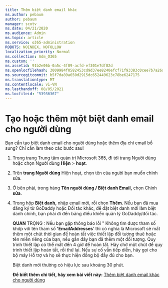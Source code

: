 ```yaml
---
title: Thêm biệt danh email khác
ms.author: pebaum
author: pebaum
manager: scotv
ms.date: 04/21/2020
ms.audience: Admin
ms.topic: article
ms.service: o365-administration
ROBOTS: NOINDEX, NOFOLLOW
localization_priority: Normal
ms.collection: Adm_O365
ms.custom: ''
ms.assetid: 91b2e06b-0a5c-4f89-acfd-ef301e7df82d
ms.openlocfilehash: 3009984f0582453cd9d37ee8240efcf71f93383c0cee7b7a26a629a963ba0091
ms.sourcegitcommit: b5f7da89a650d2915dc652449623c78be6247175
ms.translationtype: MT
ms.contentlocale: vi-VN
ms.lasthandoff: 08/05/2021
ms.locfileid: "53936367"
---
```

# <a name="create-or-add-an-email-alias-for-a-user"></a>Tạo hoặc thêm một biệt danh email cho người dùng

Bạn cần tạo biệt danh email cho người dùng hoặc thêm địa chỉ email bổ sung? Chỉ cần làm theo các bước sau!
  
1. Trong trang Trung tâm quản trị Microsoft 365, đi tới trang Người [dùng](https://go.microsoft.com/fwlink/p/?linkid=834822) hoặc chọn Người dùng **Hiện**  >  **hoạt**.
    
2. Trên **trang Người dùng** Hiện hoạt, chọn tên của người bạn muốn chỉnh sửa. 
    
3. Ở bên phải, trong hàng **Tên người dùng / Biệt danh Email,** chọn Chỉnh **sửa**.
    
4. Trong hộp **Biệt danh,** nhập email mới, rồi chọn **Thêm**. Nếu bạn đã mua đăng ký từ GoDaddy hoặc Đối tác khác, để đặt biệt danh mới làm biệt danh chính, bạn phải đi đến bảng điều khiển quản lý GoDaddy/đối tác. 
    
    **QUAN** TRỌNG : Nếu bạn gặp thông báo lỗi " Không tìm được tham số khớp với tên tham số **'EmailAddresses**' thì có nghĩa là Microsoft sẽ mất thêm một chút thời gian để hoàn tất việc thiết lập đối tượng thuê hoặc tên miền riêng của bạn, nếu gần đây bạn đã thêm một đối tượng. Quy trình thiết lập có thể mất đến 4 giờ để hoàn tất. Hãy chờ một chút để quy trình thiết lập hoàn tất, rồi thử lại. Nếu sự cố vẫn tiếp diễn, hãy gọi cho bộ máy Hỗ trợ và họ sẽ thực hiện đồng bộ đầy đủ cho bạn.
    
    Biệt danh mới thường có hiệu lực sau khoảng 30 phút.
    
    **Để biết thêm chi tiết, hãy xem bài viết này:** [Thêm biệt danh email khác cho người dùng](https://docs.microsoft.com/microsoft-365/admin/email/add-another-email-alias-for-a-user)
    

